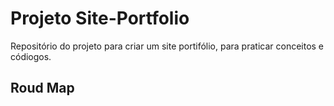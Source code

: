 # Projeto Site-Portfolio
Repositório do projeto para criar um site portifólio, para praticar conceitos e códiogos.

## Roud Map

